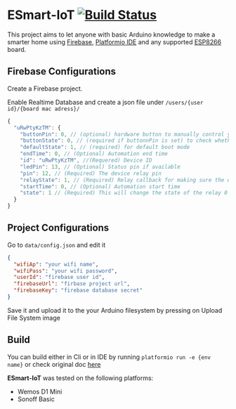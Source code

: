 # ESmart-IoT [![Build Status](https://travis-ci.org/Edydaoud/ESmart-IoT-Public.svg?branch=sonoff_basic)](https://travis-ci.org/Edydaoud/ESmart-IoT-Public)

This project aims to let anyone with basic Arduino knowledge to make a smarter home using [Firebase](http://console.firebase.google.com/), [Platformio IDE](https://platformio.org/platformio-ide) and any supported [ESP8266](https://www.espressif.com/en/products/socs/esp8266/overview) board.

## Firebase Configurations

Create a Firebase project.

Enable Realtime Database and create a json file under `/users/{user id}/{board mac adress}/`

```javascript
{
  "uRwPtyKzTM": {
    "buttonPin": 0, // (optional) hardware button to manually control your device
    "buttonState": 0, // (required if buttonnPin is set) to check whether the button is in HIGH or LOW state
    "defaultState": 1, // (required) for default boot mode
    "endTime": 0, // (Optional) Automation end time
    "id": "uRwPtyKzTM", //(Requered) Device ID
    "ledPin": 13, // (Optional) Status pin if available
    "pin": 12, // (Required) The device relay pin
    "relayState": 1, // (Required) Relay callback for making sure the device is same as state
    "startTime": 0, // (Optional) Automation start time
    "state": 1 // (Required) This will change the state of the relay 0 is ON, 1 is OFF
  }
}
```

## Project Configurations

Go to `data/config.json` and edit it

```json
{
  "wifiAp": "your wifi name",
  "wifiPass": "your wifi password",
  "userId": "firebase user id",
  "firebaseUrl": "firbase project url",
  "firebaseKey": "firebase database secret"
}
```

Save it and upload it to the your Arduino filesystem by pressing on Upload File System image

## Build

You can build either in Cli or in IDE by running `platformio run -e {env name}` or check original doc [here](https://docs.platformio.org/en/latest/core/userguide/cmd_run.html)

**ESmart-IoT** was tested on the following platforms:

* Wemos D1 Mini
* Sonoff Basic
